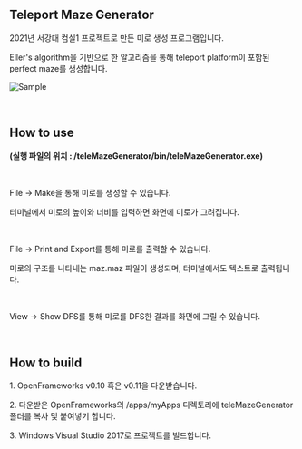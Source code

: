 ## Teleport Maze Generator
2021년 서강대 컴실1 프로젝트로 만든 미로 생성 프로그램입니다.

Eller's algorithm을 기반으로 한 알고리즘을 통해 teleport platform이 포함된 perfect maze를 생성합니다.

![Sample](sample_maze-1.png)

<br />

## How to use
**(실행 파일의 위치 : /teleMazeGenerator/bin/teleMazeGenerator.exe)**

<br />

File -> Make을 통해 미로를 생성할 수 있습니다.

터미널에서 미로의 높이와 너비를 입력하면 화면에 미로가 그려집니다.

<br />

File -> Print and Export를 통해 미로를 출력할 수 있습니다.

미로의 구조를 나타내는 maz.maz 파일이 생성되며, 터미널에서도 텍스트로 출력됩니다.

<br />

View -> Show DFS를 통해 미로를 DFS한 결과를 화면에 그릴 수 있습니다.

<br />

## How to build
1\. OpenFrameworks v0.10 혹은 v0.11을 다운받습니다.

2\. 다운받은 OpenFrameworks의 /apps/myApps 디렉토리에 teleMazeGenerator 폴더를 복사 및 붙여넣기 합니다.

3\. Windows Visual Studio 2017로 프로젝트를 빌드합니다.  
